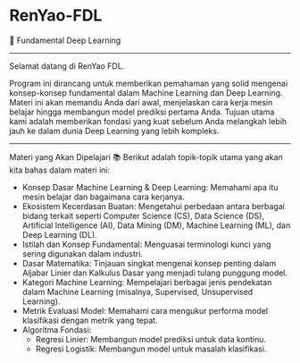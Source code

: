 # RenYao-FDL
🤖 Fundamental Deep Learning 
___________________________
Selamat datang di RenYao FDL.

Program ini dirancang untuk memberikan pemahaman yang solid mengenai konsep-konsep fundamental dalam Machine Learning dan Deep Learning. Materi ini akan memandu Anda dari awal, menjelaskan cara kerja mesin belajar hingga membangun model prediksi pertama Anda.
Tujuan utama kami adalah memberikan fondasi yang kuat sebelum Anda melangkah lebih jauh ke dalam dunia Deep Learning yang lebih kompleks.
______________________________
Materi yang Akan Dipelajari 📚
Berikut adalah topik-topik utama yang akan kita bahas dalam materi ini:
 * Konsep Dasar Machine Learning & Deep Learning: Memahami apa itu mesin belajar dan bagaimana cara kerjanya.
 * Ekosistem Kecerdasan Buatan: Mengetahui perbedaan antara berbagai bidang terkait seperti Computer Science (CS), Data Science (DS), Artificial Intelligence (AI), Data Mining (DM), Machine Learning (ML), dan Deep Learning (DL).
 * Istilah dan Konsep Fundamental: Menguasai terminologi kunci yang sering digunakan dalam industri.
 * Dasar Matematika: Tinjauan singkat mengenai konsep penting dalam Aljabar Linier dan Kalkulus Dasar yang menjadi tulang punggung model.
 * Kategori Machine Learning: Mempelajari berbagai jenis pendekatan dalam Machine Learning (misalnya, Supervised, Unsupervised Learning).
 * Metrik Evaluasi Model: Memahami cara mengukur performa model klasifikasi dengan metrik yang tepat.
 * Algoritma Fondasi:
   * Regresi Linier: Membangun model prediksi untuk data kontinu.
   * Regresi Logistik: Membangun model untuk masalah klasifikasi.
